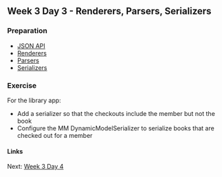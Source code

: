 ## Week 3 Day 3 - Renderers, Parsers, Serializers

### Preparation
- [JSON API](http://jsonapi.org/)
- [Renderers](http://www.django-rest-framework.org/api-guide/renderers/)
- [Parsers](http://www.django-rest-framework.org/api-guide/parsers/)
- [Serializers](http://www.django-rest-framework.org/api-guide/serializers/)

### Exercise
For the library app:

- Add a serializer so that the checkouts include the member but not the book
- Configure the MM DynamicModelSerializer to serialize books that are checked out for a member

#### Links
Next: [Week 3 Day 4](W3D4.md)